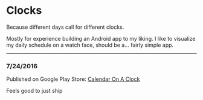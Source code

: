 # Clocks
Because different days call for different clocks.

Mostly for experience building an Android app to my liking. I like to visualize my daily schedule on a watch face, should be a... fairly simple  app.

---
### 7/24/2016  
Published on Google Play Store: [Calendar On A Clock](https://play.google.com/store/apps/details?id=com.winwang.clocks)

Feels good to just ship

